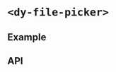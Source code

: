 # `<dy-file-picker>`

## Example

<gbp-example
  name="dy-file-picker"
  props='{"style": "width: 100%; align-self: flex-start;", "multiple": true, "type": "image", "@change": "(evt) => evt.target.value = evt.detail"}'
  src="https://jspm.dev/duoyun-ui/elements/file-picker"></gbp-example>

## API

<gbp-api src="/src/elements/file-picker.ts"></gbp-api>
